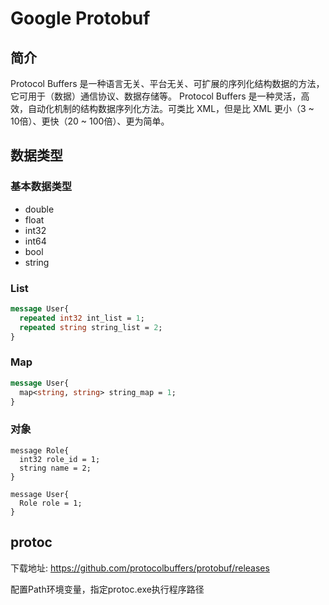 # Google Protobuf

## 简介
Protocol Buffers 是一种语言无关、平台无关、可扩展的序列化结构数据的方法，它可用于（数据）通信协议、数据存储等。
Protocol Buffers 是一种灵活，高效，自动化机制的结构数据序列化方法。可类比 XML，但是比 XML 更小（3 ~ 10倍）、更快（20 ~ 100倍）、更为简单。

## 数据类型

### 基本数据类型

- double
- float
- int32
- int64
- bool
- string

### List

```protobuf
message User{
  repeated int32 int_list = 1;
  repeated string string_list = 2;
}
```

### Map

```protobuf
message User{
  map<string, string> string_map = 1;
}
```

### 对象

```
message Role{
  int32 role_id = 1;
  string name = 2;
}

message User{
  Role role = 1;
}
```

## protoc

下载地址: https://github.com/protocolbuffers/protobuf/releases

配置Path环境变量，指定protoc.exe执行程序路径